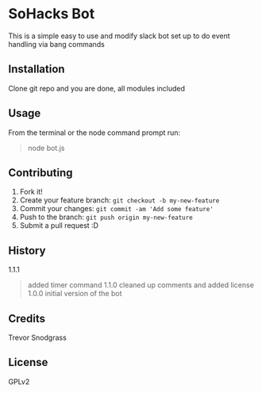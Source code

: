 <snippet>
  
# SoHacks Bot
This is a simple easy to use and modify slack bot set up to do
event handling via bang commands
## Installation
Clone git repo and you are done, all modules included
## Usage
From the terminal or the node command prompt run:
> node bot.js

## Contributing
1. Fork it!
2. Create your feature branch: `git checkout -b my-new-feature`
3. Commit your changes: `git commit -am 'Add some feature'`
4. Push to the branch: `git push origin my-new-feature`
5. Submit a pull request :D
## History
1.1.1
> added timer command
1.1.0
> cleaned up comments and added license
1.0.0
> initial version of the bot

## Credits
Trevor Snodgrass
## License
GPLv2

</snippet>
